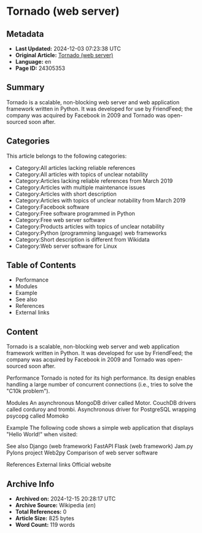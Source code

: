 # Tornado (web server)

## Metadata
- **Last Updated:** 2024-12-03 07:23:38 UTC
- **Original Article:** [Tornado (web server)](https://en.wikipedia.org/wiki/Tornado_(web_server))
- **Language:** en
- **Page ID:** 24305353

## Summary
Tornado is a scalable, non-blocking web server and web application framework written in Python. It was developed for use by FriendFeed; the company was acquired by Facebook in 2009 and Tornado was open-sourced soon after.

## Categories
This article belongs to the following categories:

- Category:All articles lacking reliable references
- Category:All articles with topics of unclear notability
- Category:Articles lacking reliable references from March 2019
- Category:Articles with multiple maintenance issues
- Category:Articles with short description
- Category:Articles with topics of unclear notability from March 2019
- Category:Facebook software
- Category:Free software programmed in Python
- Category:Free web server software
- Category:Products articles with topics of unclear notability
- Category:Python (programming language) web frameworks
- Category:Short description is different from Wikidata
- Category:Web server software for Linux

## Table of Contents

- Performance
- Modules
- Example
- See also
- References
- External links

## Content

Tornado is a scalable, non-blocking web server and web application framework written in Python. It was developed for use by FriendFeed; the company was acquired by Facebook in 2009 and Tornado was open-sourced soon after.

Performance
Tornado is noted for its high performance. Its design enables handling a large number of concurrent connections (i.e., tries to solve the "C10k problem").

Modules
An asynchronous MongoDB driver called Motor.
CouchDB drivers called corduroy and trombi.
Asynchronous driver for PostgreSQL wrapping psycopg called Momoko

Example
The following code shows a simple web application that displays "Hello World!" when visited:

See also
Django (web framework)
FastAPI
Flask (web framework)
Jam.py
Pylons project
Web2py
Comparison of web server software

References
External links
Official website

## Archive Info
- **Archived on:** 2024-12-15 20:28:17 UTC
- **Archive Source:** Wikipedia (_en_)
- **Total References:** 0
- **Article Size:** 825 bytes
- **Word Count:** 119 words
